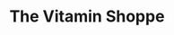 ---
title: "The Vitamin Shoppe"
url: /stony-brook/the-vitamin-shoppe/
shop: nutrition supplements
---
